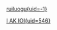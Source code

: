 [ruiluogu{uid=-1}](https://ruiluogu.github.io/space/show?uid=-1)

[I AK IOI{uid=546}](https://ruiluogu.github.io/space/show?uid=546)
